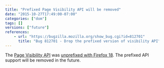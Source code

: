 ```yaml
---
title: "Prefixed Page Visibility API will be removed"
date: "2015-10-27T17:49:00-07:00"
categories: ["dom"]
tags: []
versions: ["future"]
references:
    - url: "https://bugzilla.mozilla.org/show_bug.cgi?id=812701"
      title: "Bug 812701 - Drop the prefixed version of visibility API"
---
```

The [Page Visibility API](https://developer.mozilla.org/en-US/docs/Web/API/Page_Visibility_API) was [unprefixed with Firefox 18](https://www.fxsitecompat.com/en-CA/docs/2012/page-visibility-api-has-been-unprefixed/). The prefixed API support will be removed in the future.
